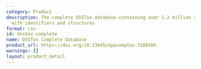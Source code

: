 ```yaml
---
category: Product
description: The complete DSSTox database containing over 1.2 million chemical substances
  with identifiers and structures
format: csv
id: dsstox.complete
name: DSSTox Complete Database
product_url: https://doi.org/10.23645/epacomptox.5588566
warnings: []
layout: product_detail
---
```

